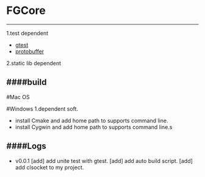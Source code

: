 # FGCore
---------------------------------------------------------------------

1.test dependent

* [gtest](https://github.com/czjone/gtest-1.git) 
* [protobuffer](https://github.com/czjone/protobuffer.git)

2.static lib dependent

####build
---------------------------------------------------------------------

#Mac OS

#Windows
1.dependent soft.
* install Cmake and add home path to supports command line.
* install Cygwin and add home path to supports command line.s

####Logs
---------------------------------------------------------------------
* v0.0.1
[add] add unite test with gtest.
[add] add auto build script.
[add] add clsocket to my project.